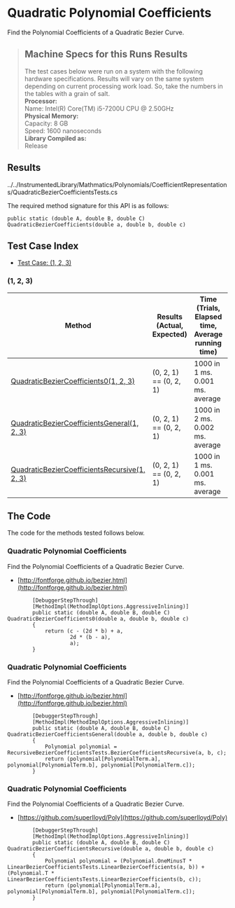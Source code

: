 # Quadratic Polynomial Coefficients

Find the Polynomial Coefficients of a Quadratic Bezier Curve.

> ## Machine Specs for this Runs Results
> The test cases below were run on a system with the following hardware specifications. Results will vary on the same system depending on current processing work load. So, take the numbers in the tables with a grain of salt.  
> **Processor:**  
> Name: Intel(R) Core(TM) i5-7200U CPU @ 2.50GHz  
  > **Physical Memory:**  
> Capacity: 8 GB  
> Speed: 1600 nanoseconds  
  > **Library Compiled as:**  
> Release  

## Results

../../InstrumentedLibrary/Mathmatics/Polynomials/CoefficientRepresentations/QuadraticBezierCoefficientsTests.cs

The required method signature for this API is as follows:

```CSharp
public static (double A, double B, double C) QuadraticBezierCoefficients(double a, double b, double c)
```

## Test Case Index

- [Test Case: (1, 2, 3)](#1,-2,-3)

### (1, 2, 3)

| Method | Results (Actual, Expected) | Time (Trials, Elapsed time, Average running time) | Notes |
|---|---|---|---|
| [QuadraticBezierCoefficients0(1, 2, 3)](#Quadratic-Polynomial-Coefficients) | (0, 2, 1) == (0, 2, 1) | 1000 in 1 ms. 0.001 ms. average | Dumb Polynomial test. |
| [QuadraticBezierCoefficientsGeneral(1, 2, 3)](#Quadratic-Polynomial-Coefficients) | (0, 2, 1) == (0, 2, 1) | 1000 in 2 ms. 0.002 ms. average | Dumb Polynomial test. |
| [QuadraticBezierCoefficientsRecursive(1, 2, 3)](#Quadratic-Polynomial-Coefficients) | (0, 2, 1) == (0, 2, 1) | 1000 in 1 ms. 0.001 ms. average | Dumb Polynomial test. |

## The Code

The code for the methods tested follows below.

### Quadratic Polynomial Coefficients

Find the Polynomial Coefficients of a Quadratic Bezier Curve.  
- [http://fontforge.github.io/bezier.html](http://fontforge.github.io/bezier.html)

```CSharp
        [DebuggerStepThrough]
        [MethodImpl(MethodImplOptions.AggressiveInlining)]
        public static (double A, double B, double C) QuadraticBezierCoefficients0(double a, double b, double c)
        {
            return (c - (2d * b) + a,
                    2d * (b - a),
                    a);
        }
```

### Quadratic Polynomial Coefficients

Find the Polynomial Coefficients of a Quadratic Bezier Curve.  
- [http://fontforge.github.io/bezier.html](http://fontforge.github.io/bezier.html)

```CSharp
        [DebuggerStepThrough]
        [MethodImpl(MethodImplOptions.AggressiveInlining)]
        public static (double A, double B, double C) QuadraticBezierCoefficientsGeneral(double a, double b, double c)
        {
            Polynomial polynomial = RecursiveBezierCoefficientsTests.BezierCoefficientsRecursive(a, b, c);
            return (polynomial[PolynomialTerm.a], polynomial[PolynomialTerm.b], polynomial[PolynomialTerm.c]);
        }
```

### Quadratic Polynomial Coefficients

Find the Polynomial Coefficients of a Quadratic Bezier Curve.  
- [https://github.com/superlloyd/Poly](https://github.com/superlloyd/Poly)

```CSharp
        [DebuggerStepThrough]
        [MethodImpl(MethodImplOptions.AggressiveInlining)]
        public static (double A, double B, double C) QuadraticBezierCoefficientsRecursive(double a, double b, double c)
        {
            Polynomial polynomial = (Polynomial.OneMinusT * LinearBezierCoefficientsTests.LinearBezierCoefficients(a, b)) + (Polynomial.T * LinearBezierCoefficientsTests.LinearBezierCoefficients(b, c));
            return (polynomial[PolynomialTerm.a], polynomial[PolynomialTerm.b], polynomial[PolynomialTerm.c]);
        }
```

